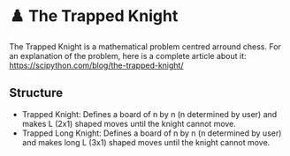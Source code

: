# ♟️ The Trapped Knight

The Trapped Knight is a mathematical problem centred arround chess. 
For an explanation of the problem, here is a complete article about it: https://scipython.com/blog/the-trapped-knight/

## Structure

 - Trapped Knight: Defines a board of n by n (n determined by user) and makes L (2x1) shaped moves until the knight cannot move.
 - Trapped Long Knight: Defines a board of n by n (n determined by user) and makes long L (3x1) shaped moves until the knight cannot move.
